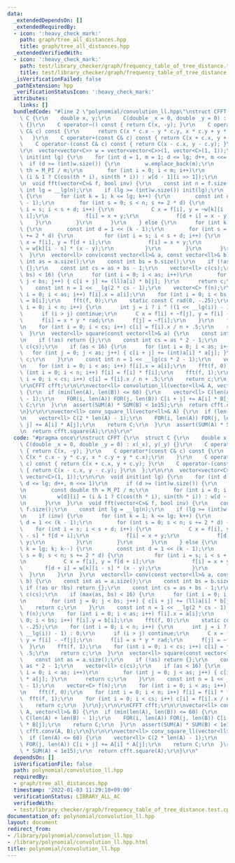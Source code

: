 ```yaml
---
data:
  _extendedDependsOn: []
  _extendedRequiredBy:
  - icon: ':heavy_check_mark:'
    path: graph/tree_all_distances.hpp
    title: graph/tree_all_distances.hpp
  _extendedVerifiedWith:
  - icon: ':heavy_check_mark:'
    path: test/library_checker/graph/frequency_table_of_tree_distance.test.cpp
    title: test/library_checker/graph/frequency_table_of_tree_distance.test.cpp
  _isVerificationFailed: false
  _pathExtension: hpp
  _verificationStatusIcon: ':heavy_check_mark:'
  attributes:
    links: []
  bundledCode: "#line 2 \"polynomial/convolution_ll.hpp\"\nstruct CFFT {\r\n  struct\
    \ C {\r\n    double x, y;\r\n    C(double _x = 0, double _y = 0) : x(_x), y(_y)\
    \ {}\r\n    C operator~() const { return C(x, -y); }\r\n    C operator*(const\
    \ C& c) const {\r\n      return C(x * c.x - y * c.y, x * c.y + y * c.x);\r\n \
    \   }\r\n    C operator+(const C& c) const { return C(x + c.x, y + c.y); }\r\n\
    \    C operator-(const C& c) const { return C(x - c.x, y - c.y); }\r\n  };\r\n\
    \r\n  vector<vector<C>> w = vector<vector<C>>(1, vector<C>(1, 1));\r\n\r\n  void\
    \ init(int lg) {\r\n    for (int d = 1, m = 1; d <= lg; d++, m <<= 1)\r\n    \
    \  if (d >= (int)w.size()) {\r\n        w.emplace_back(m);\r\n        const double\
    \ th = M_PI / m;\r\n        for (int i = 0; i < m; i++)\r\n          w[d][i] =\
    \ (i & 1 ? C(cos(th * i), sin(th * i)) : w[d - 1][i >> 1]);\r\n      }\r\n  }\r\
    \n  void fft(vector<C>& f, bool inv) {\r\n    const int n = f.size();\r\n    const\
    \ int lg = __lg(n);\r\n    if (lg >= (int)w.size()) init(lg);\r\n    if (inv)\
    \ {\r\n      for (int k = 1; k <= lg; k++) {\r\n        const int d = 1 << (k\
    \ - 1);\r\n        for (int s = 0; s < n; s += 2 * d) {\r\n          for (int\
    \ i = s; i < s + d; i++) {\r\n            C x = f[i], y = ~w[k][i - s] * f[d +\
    \ i];\r\n            f[i] = x + y;\r\n            f[d + i] = x - y;\r\n      \
    \    }\r\n        }\r\n      }\r\n    } else {\r\n      for (int k = lg; k; k--)\
    \ {\r\n        const int d = 1 << (k - 1);\r\n        for (int s = 0; s < n; s\
    \ += 2 * d) {\r\n          for (int i = s; i < s + d; i++) {\r\n            C\
    \ x = f[i], y = f[d + i];\r\n            f[i] = x + y;\r\n            f[d + i]\
    \ = w[k][i - s] * (x - y);\r\n          }\r\n        }\r\n      }\r\n    }\r\n\
    \  }\r\n  vector<ll> conv(const vector<ll>& a, const vector<ll>& b) {\r\n    const\
    \ int as = a.size();\r\n    const int bs = b.size();\r\n    if (!as or !bs) return\
    \ {};\r\n    const int cs = as + bs - 1;\r\n    vector<ll> c(cs);\r\n    if (max(as,\
    \ bs) < 16) {\r\n      for (int i = 0; i < as; i++)\r\n        for (int j = 0;\
    \ j < bs; j++) { c[i + j] += (ll)a[i] * b[j]; }\r\n      return c;\r\n    }\r\n\
    \    const int n = 1 << __lg(2 * cs - 1);\r\n    vector<C> f(n);\r\n    for (int\
    \ i = 0; i < as; i++) f[i].x = a[i];\r\n    for (int i = 0; i < bs; i++) f[i].y\
    \ = b[i];\r\n    fft(f, 0);\r\n    static const C rad(0, -.25);\r\n    for (int\
    \ i = 0; i < n; i++) {\r\n      int j = i ? i ^ ((1 << __lg(i)) - 1) : 0;\r\n\
    \      if (i > j) continue;\r\n      C x = f[i] + ~f[j], y = f[i] - ~f[j];\r\n\
    \      f[i] = x * y * rad;\r\n      f[j] = ~f[i];\r\n    }\r\n    fft(f, 1);\r\
    \n    for (int i = 0; i < cs; i++) c[i] = f[i].x / n + .5;\r\n    return c;\r\n\
    \  }\r\n  vector<ll> square(const vector<ll>& a) {\r\n    const int as = a.size();\r\
    \n    if (!as) return {};\r\n    const int cs = as * 2 - 1;\r\n    vector<ll>\
    \ c(cs);\r\n    if (as < 16) {\r\n      for (int i = 0; i < as; i++)\r\n     \
    \   for (int j = 0; j < as; j++) { c[i + j] += (int)a[i] * a[j]; }\r\n      return\
    \ c;\r\n    }\r\n    const int n = 1 << __lg(cs * 2 - 1);\r\n    vector<C> f(n);\r\
    \n    for (int i = 0; i < as; i++) f[i].x = a[i];\r\n    fft(f, 0);\r\n    for\
    \ (int i = 0; i < n; i++) f[i] = f[i] * f[i];\r\n    fft(f, 1);\r\n    for (int\
    \ i = 0; i < cs; i++) c[i] = f[i].x / n + .5;\r\n    return c;\r\n  }\r\n};\r\n\
    \r\nCFFT cfft;\r\n\r\nvector<ll> convolution_ll(vector<ll>& A, vector<ll>& B)\
    \ {\r\n  if (min(len(A), len(B)) <= 60) {\r\n    vector<ll> C(len(A) + len(B)\
    \ - 1);\r\n    FOR(i, len(A)) FOR(j, len(B)) C[i + j] += A[i] * B[j];\r\n    return\
    \ C;\r\n  }\r\n  assert(SUM(A) * SUM(B) < 1e15);\r\n  return cfft.conv(A, B);\r\
    \n}\r\n\r\nvector<ll> conv_square_ll(vector<ll>& A) {\r\n  if (len(A) <= 60) {\r\
    \n    vector<ll> C(2 * len(A) - 1);\r\n    FOR(i, len(A)) FOR(j, len(A)) C[i +\
    \ j] += A[i] * A[j];\r\n    return C;\r\n  }\r\n  assert(SUM(A) * SUM(A) < 1e15);\r\
    \n  return cfft.square(A);\r\n}\r\n"
  code: "#pragma once\r\nstruct CFFT {\r\n  struct C {\r\n    double x, y;\r\n   \
    \ C(double _x = 0, double _y = 0) : x(_x), y(_y) {}\r\n    C operator~() const\
    \ { return C(x, -y); }\r\n    C operator*(const C& c) const {\r\n      return\
    \ C(x * c.x - y * c.y, x * c.y + y * c.x);\r\n    }\r\n    C operator+(const C&\
    \ c) const { return C(x + c.x, y + c.y); }\r\n    C operator-(const C& c) const\
    \ { return C(x - c.x, y - c.y); }\r\n  };\r\n\r\n  vector<vector<C>> w = vector<vector<C>>(1,\
    \ vector<C>(1, 1));\r\n\r\n  void init(int lg) {\r\n    for (int d = 1, m = 1;\
    \ d <= lg; d++, m <<= 1)\r\n      if (d >= (int)w.size()) {\r\n        w.emplace_back(m);\r\
    \n        const double th = M_PI / m;\r\n        for (int i = 0; i < m; i++)\r\
    \n          w[d][i] = (i & 1 ? C(cos(th * i), sin(th * i)) : w[d - 1][i >> 1]);\r\
    \n      }\r\n  }\r\n  void fft(vector<C>& f, bool inv) {\r\n    const int n =\
    \ f.size();\r\n    const int lg = __lg(n);\r\n    if (lg >= (int)w.size()) init(lg);\r\
    \n    if (inv) {\r\n      for (int k = 1; k <= lg; k++) {\r\n        const int\
    \ d = 1 << (k - 1);\r\n        for (int s = 0; s < n; s += 2 * d) {\r\n      \
    \    for (int i = s; i < s + d; i++) {\r\n            C x = f[i], y = ~w[k][i\
    \ - s] * f[d + i];\r\n            f[i] = x + y;\r\n            f[d + i] = x -\
    \ y;\r\n          }\r\n        }\r\n      }\r\n    } else {\r\n      for (int\
    \ k = lg; k; k--) {\r\n        const int d = 1 << (k - 1);\r\n        for (int\
    \ s = 0; s < n; s += 2 * d) {\r\n          for (int i = s; i < s + d; i++) {\r\
    \n            C x = f[i], y = f[d + i];\r\n            f[i] = x + y;\r\n     \
    \       f[d + i] = w[k][i - s] * (x - y);\r\n          }\r\n        }\r\n    \
    \  }\r\n    }\r\n  }\r\n  vector<ll> conv(const vector<ll>& a, const vector<ll>&\
    \ b) {\r\n    const int as = a.size();\r\n    const int bs = b.size();\r\n   \
    \ if (!as or !bs) return {};\r\n    const int cs = as + bs - 1;\r\n    vector<ll>\
    \ c(cs);\r\n    if (max(as, bs) < 16) {\r\n      for (int i = 0; i < as; i++)\r\
    \n        for (int j = 0; j < bs; j++) { c[i + j] += (ll)a[i] * b[j]; }\r\n  \
    \    return c;\r\n    }\r\n    const int n = 1 << __lg(2 * cs - 1);\r\n    vector<C>\
    \ f(n);\r\n    for (int i = 0; i < as; i++) f[i].x = a[i];\r\n    for (int i =\
    \ 0; i < bs; i++) f[i].y = b[i];\r\n    fft(f, 0);\r\n    static const C rad(0,\
    \ -.25);\r\n    for (int i = 0; i < n; i++) {\r\n      int j = i ? i ^ ((1 <<\
    \ __lg(i)) - 1) : 0;\r\n      if (i > j) continue;\r\n      C x = f[i] + ~f[j],\
    \ y = f[i] - ~f[j];\r\n      f[i] = x * y * rad;\r\n      f[j] = ~f[i];\r\n  \
    \  }\r\n    fft(f, 1);\r\n    for (int i = 0; i < cs; i++) c[i] = f[i].x / n +\
    \ .5;\r\n    return c;\r\n  }\r\n  vector<ll> square(const vector<ll>& a) {\r\n\
    \    const int as = a.size();\r\n    if (!as) return {};\r\n    const int cs =\
    \ as * 2 - 1;\r\n    vector<ll> c(cs);\r\n    if (as < 16) {\r\n      for (int\
    \ i = 0; i < as; i++)\r\n        for (int j = 0; j < as; j++) { c[i + j] += (int)a[i]\
    \ * a[j]; }\r\n      return c;\r\n    }\r\n    const int n = 1 << __lg(cs * 2\
    \ - 1);\r\n    vector<C> f(n);\r\n    for (int i = 0; i < as; i++) f[i].x = a[i];\r\
    \n    fft(f, 0);\r\n    for (int i = 0; i < n; i++) f[i] = f[i] * f[i];\r\n  \
    \  fft(f, 1);\r\n    for (int i = 0; i < cs; i++) c[i] = f[i].x / n + .5;\r\n\
    \    return c;\r\n  }\r\n};\r\n\r\nCFFT cfft;\r\n\r\nvector<ll> convolution_ll(vector<ll>&\
    \ A, vector<ll>& B) {\r\n  if (min(len(A), len(B)) <= 60) {\r\n    vector<ll>\
    \ C(len(A) + len(B) - 1);\r\n    FOR(i, len(A)) FOR(j, len(B)) C[i + j] += A[i]\
    \ * B[j];\r\n    return C;\r\n  }\r\n  assert(SUM(A) * SUM(B) < 1e15);\r\n  return\
    \ cfft.conv(A, B);\r\n}\r\n\r\nvector<ll> conv_square_ll(vector<ll>& A) {\r\n\
    \  if (len(A) <= 60) {\r\n    vector<ll> C(2 * len(A) - 1);\r\n    FOR(i, len(A))\
    \ FOR(j, len(A)) C[i + j] += A[i] * A[j];\r\n    return C;\r\n  }\r\n  assert(SUM(A)\
    \ * SUM(A) < 1e15);\r\n  return cfft.square(A);\r\n}\r\n"
  dependsOn: []
  isVerificationFile: false
  path: polynomial/convolution_ll.hpp
  requiredBy:
  - graph/tree_all_distances.hpp
  timestamp: '2022-01-03 11:29:10+09:00'
  verificationStatus: LIBRARY_ALL_AC
  verifiedWith:
  - test/library_checker/graph/frequency_table_of_tree_distance.test.cpp
documentation_of: polynomial/convolution_ll.hpp
layout: document
redirect_from:
- /library/polynomial/convolution_ll.hpp
- /library/polynomial/convolution_ll.hpp.html
title: polynomial/convolution_ll.hpp
---
```

